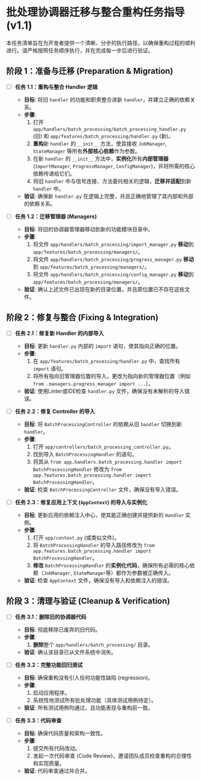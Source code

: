 # 批处理协调器迁移与整合重构任务指导 (v1.1)

本任务清单旨在为开发者提供一个清晰、分步的执行路径，以确保重构过程的顺利进行。请严格按照任务顺序执行，并在完成每一步后进行验证。

## 阶段 1：准备与迁移 (Preparation & Migration)

- [ ] **任务 1.1：重构与整合 Handler 逻辑**
    - **目标**: 将旧 `handler` 的功能和职责整合进新 `handler`，并建立正确的依赖关系。
    - **步骤**:
        1.  打开 `app/handlers/batch_processing/batch_processing_handler.py` (旧) 和 `app/features/batch_processing/handler.py` (新)。
        2.  **重构**新 `handler` 的 `__init__` 方法，使其接收 `JobManager`, `StateManager` 等所有**外部核心依赖**作为参数。
        3.  在新 `handler` 的 `__init__` 方法中，**实例化**所有**内部管理器** (`ImportManager`, `ProgressManager`, `ConfigManager`)，并将所需的核心依赖传递给它们。
        4.  将旧 `handler` 中与信号连接、方法委托相关的逻辑，**迁移并适配**到新 `handler` 中。
    - **验证**: 确保新 `handler.py` 在逻辑上完整，并且正确地管理了其内部和外部的依赖关系。

- [ ] **任务 1.2：迁移管理器 (Managers)**
    - **目标**: 将旧的协调器管理器移动到新的功能模块目录中。
    - **步骤**:
        1.  将文件 `app/handlers/batch_processing/import_manager.py` **移动**到 `app/features/batch_processing/managers/`。
        2.  将文件 `app/handlers/batch_processing/progress_manager.py` **移动**到 `app/features/batch_processing/managers/`。
        3.  将文件 `app/handlers/batch_processing/config_manager.py` **移动**到 `app/features/batch_processing/managers/`。
    - **验证**: 确认上述文件已出现在新的目录位置，并且原位置已不存在这些文件。

## 阶段 2：修复与整合 (Fixing & Integration)

- [ ] **任务 2.1：修复新 Handler 的内部导入**
    - **目标**: 更新 `handler.py` 内部的 `import` 语句，使其指向正确的位置。
    - **步骤**:
        1.  在 `app/features/batch_processing/handler.py` 中，查找所有 `import` 语句。
        2.  将所有指向旧管理器位置的导入，更改为指向新的管理器位置（例如 `from .managers.progress_manager import ...`）。
    - **验证**: 使用Linter或IDE检查 `handler.py` 文件，确保没有未解析的导入错误。

- [ ] **任务 2.2：修复 Controller 的导入**
    - **目标**: 将 `BatchProcessingController` 的依赖从旧 `handler` 切换到新 `handler`。
    - **步骤**:
        1.  打开 `app/controllers/batch_processing_controller.py`。
        2.  找到导入 `BatchProcessingHandler` 的语句。
        3.  将其从 `from app.handlers.batch_processing.handler import BatchProcessingHandler` 修改为 `from app.features.batch_processing.handler import BatchProcessingHandler`。
    - **验证**: 检查 `BatchProcessingController` 文件，确保没有导入错误。

- [ ] **任务 2.3：修复应用上下文 (`AppContext`) 的导入与实例化**
    - **目标**: 更新应用的依赖注入中心，使其能正确创建并提供新的 `Handler` 实例。
    - **步骤**:
        1.  打开 `app/context.py` (或类似文件)。
        2.  将 `BatchProcessingHandler` 的导入路径修改为 `from app.features.batch_processing.handler import BatchProcessingHandler`。
        3.  **修改** `BatchProcessingHandler` 的**实例化代码**，确保所有必需的核心依赖（`JobManager`, `StateManager`等）都作为参数被正确传入。
    - **验证**: 检查 `AppContext` 文件，确保没有导入和依赖注入的错误。

## 阶段 3：清理与验证 (Cleanup & Verification)

- [ ] **任务 3.1：删除旧的协调器代码**
    - **目标**: 彻底移除已废弃的旧代码。
    - **步骤**:
        1.  **删除**整个 `app/handlers/batch_processing/` 目录。
    - **验证**: 确认该目录已从文件系统中消失。

- [ ] **任务 3.2：完整功能回归测试**
    - **目标**: 确保重构没有引入任何功能性缺陷 (regression)。
    - **步骤**:
        1.  启动应用程序。
        2.  系统性地测试所有批处理功能（具体测试用例待定）。
    - **验证**: 所有测试用例均通过，且功能表现与重构前一致。

- [ ] **任务 3.3：代码审查**
    - **目标**: 确保代码质量和架构一致性。
    - **步骤**:
        1.  提交所有代码改动。
        2.  发起一次代码审查 (Code Review)，邀请团队成员检查重构的合理性和实现质量。
    - **验证**: 代码审查通过并合并。
